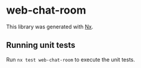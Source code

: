 # web-chat-room

This library was generated with [Nx](https://nx.dev).

## Running unit tests

Run `nx test web-chat-room` to execute the unit tests.
